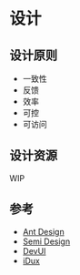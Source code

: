 # 设计

## 设计原则

- 一致性
- 反馈
- 效率
- 可控
- 可访问

## 设计资源

WIP

## 参考

- [Ant Design](https://ant.design/docs/spec/introduce-cn)
- [Semi Design](https://semi.design/zh-CN/)
- [DevUI](https://devui.design/home)
- [iDux](https://idux.site/)
